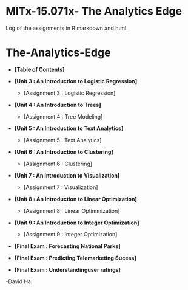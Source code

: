 # MITx-15.071x- The Analytics Edge

Log of the assignments in R markdown and html. 

# The-Analytics-Edge

* **[Table of Contents]**
* **[Unit 3 : An Introduction to Logistic Regression]**
    * [Assignment 3 : Logistic Regression]
* **[Unit 4 : An Introduction to Trees]**
    * [Assignment 4 : Tree Modeling]
* **[Unit 5 : An Introduction to Text Analytics]**
    * [Assignment 5 : Text Analytics]
* **[Unit 6 : An Introduction to Clustering]**
    * [Assignment 6 : Clustering]
* **[Unit 7 : An Introduction to Visualization]**
    * [Assignment 7 : Visualization]
 * **[Unit 8 : An Introduction to Linear Optimization]**
    * [Assignment 8 : Linear Optimmization]   
 * **[Unit 9 : An Introduction to Integer Optimization]**
    * [Assignment 9 : Integer Optimization]  
  
 * **[Final Exam : Forecasting National Parks]**
 * **[Final Exam : Predicting Telemarketing Sucess]**
 * **[Final Exam : Understandinguser ratings]**

-David Ha


